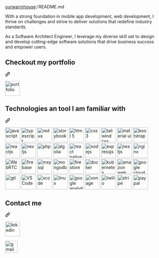 <div class="Box-body p-4">
    <div class="d-flex flex-justify-between">
      <div class="text-mono text-small mb-3">
        <a href="/ourwarmhouse" class="no-underline Link--primary">ourwarmhouse</a><span class="color-fg-muted d-inline-block" style="padding:0px 2px;">/</span>README<span class="color-fg-muted">.md</span>
      </div>
    </div>
<p dir="auto">With a strong foundation in mobile app development, web development, I thrive on challenges and strive to deliver solutions that redefine industry standards.</p>
<p dir="auto">As a Software Architect Engineer, I leverage my diverse skill set to design and develop cutting-edge software solutions that drive business success and empower users.</p>
<div class="markdown-heading" dir="auto"><h2 class="heading-element" dir="auto">Checkout my portfolio</h2><a id="user-content-checkout-my-portfolio" class="anchor" aria-label="Permalink: Checkout my portfolio" href="#checkout-my-portfolio"><svg class="octicon octicon-link" viewBox="0 0 16 16" version="1.1" width="16" height="16" aria-hidden="true"><path d="m7.775 3.275 1.25-1.25a3.5 3.5 0 1 1 4.95 4.95l-2.5 2.5a3.5 3.5 0 0 1-4.95 0 .751.751 0 0 1 .018-1.042.751.751 0 0 1 1.042-.018 1.998 1.998 0 0 0 2.83 0l2.5-2.5a2.002 2.002 0 0 0-2.83-2.83l-1.25 1.25a.751.751 0 0 1-1.042-.018.751.751 0 0 1-.018-1.042Zm-4.69 9.64a1.998 1.998 0 0 0 2.83 0l1.25-1.25a.751.751 0 0 1 1.042.018.751.751 0 0 1 .018 1.042l-1.25 1.25a3.5 3.5 0 1 1-4.95-4.95l2.5-2.5a3.5 3.5 0 0 1 4.95 0 .751.751 0 0 1-.018 1.042.751.751 0 0 1-1.042.018 1.998 1.998 0 0 0-2.83 0l-2.5 2.5a1.998 1.998 0 0 0 0 2.83Z"></path></svg></a></div>
<p dir="auto"><a href="https://ourwarmhouse.github.io/portfolio/" rel="nofollow"><img src="https://camo.githubusercontent.com/f96e58a6874b6db2d2cb73d0a83e10e05232aae8f54e9e5fe1ce116dad088530/68747470733a2f2f696d672e69636f6e73382e636f6d2f666c75656e63792f34382f726573756d652d776562736974652e706e67" alt="portfolio" height="48" data-canonical-src="https://img.icons8.com/fluency/48/resume-website.png" style="max-width: 100%;"></a></p>
<div class="markdown-heading" dir="auto"><h2 class="heading-element" dir="auto">Technologies an tool I am familiar with</h2><a id="user-content-technologies-an-tool-i-am-familiar-with" class="anchor" aria-label="Permalink: Technologies an tool I am familiar with" href="#technologies-an-tool-i-am-familiar-with"><svg class="octicon octicon-link" viewBox="0 0 16 16" version="1.1" width="16" height="16" aria-hidden="true"><path d="m7.775 3.275 1.25-1.25a3.5 3.5 0 1 1 4.95 4.95l-2.5 2.5a3.5 3.5 0 0 1-4.95 0 .751.751 0 0 1 .018-1.042.751.751 0 0 1 1.042-.018 1.998 1.998 0 0 0 2.83 0l2.5-2.5a2.002 2.002 0 0 0-2.83-2.83l-1.25 1.25a.751.751 0 0 1-1.042-.018.751.751 0 0 1-.018-1.042Zm-4.69 9.64a1.998 1.998 0 0 0 2.83 0l1.25-1.25a.751.751 0 0 1 1.042.018.751.751 0 0 1 .018 1.042l-1.25 1.25a3.5 3.5 0 1 1-4.95-4.95l2.5-2.5a3.5 3.5 0 0 1 4.95 0 .751.751 0 0 1-.018 1.042.751.751 0 0 1-1.042.018 1.998 1.998 0 0 0-2.83 0l-2.5 2.5a1.998 1.998 0 0 0 0 2.83Z"></path></svg></a></div>
<p dir="auto"><a href="https://www.javascript.com/" rel="nofollow"><img src="https://camo.githubusercontent.com/dc35aeaf012c80a8cd9962b088b967d2d787a43c0ad9e930d44d66c8f07c7839/68747470733a2f2f696d672e69636f6e73382e636f6d2f636f6c6f722f34382f6a6176617363726970742d2d76312e706e67" alt="javascript" height="48" data-canonical-src="https://img.icons8.com/color/48/javascript--v1.png" style="max-width: 100%;"></a>
<a href="https://www.typescriptlang.org/" rel="nofollow"><img src="https://camo.githubusercontent.com/6fe4130ec7473aca1cb065f239ca3373fd3c9539d02356e89215434d0529f7c9/68747470733a2f2f696d672e69636f6e73382e636f6d2f636f6c6f722f34382f747970657363726970742e706e67" alt="typescript" height="48" data-canonical-src="https://img.icons8.com/color/48/typescript.png" style="max-width: 100%;"></a>
<a href="https://redux-toolkit.js.org/rtk-query/overview" rel="nofollow"><img src="https://camo.githubusercontent.com/d7b21274131e38eadb45492c502b71a7802740b92a3af67142649f6408012c60/68747470733a2f2f696d672e69636f6e73382e636f6d2f636f6c6f722f34382f72656475782e706e67" alt="redux" height="48" data-canonical-src="https://img.icons8.com/color/48/redux.png" style="max-width: 100%;"></a>
<a href="https://storybook.js.org/" rel="nofollow"><img src="https://camo.githubusercontent.com/958fca586dd8c37db0effa3030c5f1ad2c790bbfb53b1676a93c744ae58cfb96/68747470733a2f2f63646e2e6a7364656c6976722e6e65742f67682f64657669636f6e732f64657669636f6e2f69636f6e732f73746f7279626f6f6b2f73746f7279626f6f6b2d6f726967696e616c2e737667" alt="storybook" height="48" data-canonical-src="https://cdn.jsdelivr.net/gh/devicons/devicon/icons/storybook/storybook-original.svg" style="max-width: 100%;"></a>
<a href="https://html.com/html5/" rel="nofollow"><img src="https://camo.githubusercontent.com/df3ca55b1e40cfe72589bb67dffc304a396b71bb84935f9af6d89a451411ff94/68747470733a2f2f696d672e69636f6e73382e636f6d2f636f6c6f722f34382f68746d6c2d352d2d76312e706e67" alt="html 5" height="48" data-canonical-src="https://img.icons8.com/color/48/html-5--v1.png" style="max-width: 100%;"></a>
<a href="https://web.dev/learn/css" rel="nofollow"><img src="https://camo.githubusercontent.com/29bcad769ac84d89dc2c52b979707a79396a1bd2ff9c0e369cacba22bcf3448c/68747470733a2f2f696d672e69636f6e73382e636f6d2f636f6c6f722f34382f637373332e706e67" alt="css 3" height="48" data-canonical-src="https://img.icons8.com/color/48/css3.png" style="max-width: 100%;"></a>
<a href="https://tailwindcss.com/" rel="nofollow"><img src="https://camo.githubusercontent.com/f8917fdd53a81d1d3ad4b1d52afdb53805b8cd7dc7732d634f76d2ce06afcc9a/68747470733a2f2f696d672e69636f6e73382e636f6d2f666c75656e63792f34382f7461696c77696e645f6373732e706e67" alt="tailwind css" height="48" data-canonical-src="https://img.icons8.com/fluency/48/tailwind_css.png" style="max-width: 100%;"></a>
<a href="https://mui.com/material-ui/" rel="nofollow"><img src="https://camo.githubusercontent.com/ab52e3157157130db238987e83b06619af7034c0db2a906a7d6b51903a0b2a38/68747470733a2f2f696d672e69636f6e73382e636f6d2f636f6c6f722f34382f6d6174657269616c2d75692e706e67" alt="material ui" height="48" data-canonical-src="https://img.icons8.com/color/48/material-ui.png" style="max-width: 100%;"></a>
<a href="https://getbootstrap.com/" rel="nofollow"><img src="https://camo.githubusercontent.com/779fb80f21c66a995c997b909c3adadcf2b6571d787159c8f6b3bd21d7a8d290/68747470733a2f2f696d672e69636f6e73382e636f6d2f636f6c6f722d676c6173732f34382f626f6f7473747261702e706e67" alt="bootstrap" height="48" data-canonical-src="https://img.icons8.com/color-glass/48/bootstrap.png" style="max-width: 100%;"></a>
<a href="https://react.dev/" rel="nofollow"><img src="https://camo.githubusercontent.com/dd477822a058373c70b98bff045c108d58bff64eb381cc45af0d0c9e0d2f3a48/68747470733a2f2f696d672e69636f6e73382e636f6d2f636f6c6f722f34382f72656163742d6e61746976652e706e67" alt="reactjs" height="48" data-canonical-src="https://img.icons8.com/color/48/react-native.png" style="max-width: 100%;"></a>
<a href="https://nextjs.org/" rel="nofollow"><img src="https://camo.githubusercontent.com/b8a7967edd5c8ba57f9a8ba2d1f801c06192661af0ec4c8d2ab7ace4df5604fc/68747470733a2f2f696d672e69636f6e73382e636f6d2f636f6c6f722f34382f6e6578746a732e706e67" alt="nextjs" height="48" data-canonical-src="https://img.icons8.com/color/48/nextjs.png" style="max-width: 100%;"></a>
<a href="https://www.php.net/" rel="nofollow"><img src="https://camo.githubusercontent.com/035a461269c9a69421dbcfc46d265941e43cf9b51f9e1245842e2a588a9e6467/68747470733a2f2f696d672e69636f6e73382e636f6d2f65787465726e616c2d74686f73652d69636f6e732d666c61742d74686f73652d69636f6e732f34382f65787465726e616c2d5048502d70726f6772616d6d696e672d616e642d646576656c6f706d656e742d74686f73652d69636f6e732d666c61742d74686f73652d69636f6e732e706e67" alt="php" height="48" data-canonical-src="https://img.icons8.com/external-those-icons-flat-those-icons/48/external-PHP-programming-and-development-those-icons-flat-those-icons.png" style="max-width: 100%;"></a>
<a href="https://www.algolia.com/" rel="nofollow"><img src="https://camo.githubusercontent.com/64d3cd4d28d7053f37d1e56fe5d261c0b7444218865593c34c0c99be0d6d7a71/68747470733a2f2f696d672e69636f6e73382e636f6d2f65787465726e616c2d74616c2d72657669766f2d736861646f772d74616c2d72657669766f2f34382f65787465726e616c2d616c676f6c69612d612d616d65726963616e2d737461727475702d636f6d70616e792d6f66666572696e672d612d7765622d7365617263682d70726f647563742d7468726f7567682d612d736161732d6d6f64656c2d6c6f676f2d736861646f772d74616c2d72657669766f2e706e67" alt="algolia" height="48" data-canonical-src="https://img.icons8.com/external-tal-revivo-shadow-tal-revivo/48/external-algolia-a-american-startup-company-offering-a-web-search-product-through-a-saas-model-logo-shadow-tal-revivo.png" style="max-width: 100%;"></a>
<a href="https://reactnative.dev/" rel="nofollow"><img src="https://camo.githubusercontent.com/dd477822a058373c70b98bff045c108d58bff64eb381cc45af0d0c9e0d2f3a48/68747470733a2f2f696d672e69636f6e73382e636f6d2f636f6c6f722f34382f72656163742d6e61746976652e706e67" alt="react native" height="48" data-canonical-src="https://img.icons8.com/color/48/react-native.png" style="max-width: 100%;"></a>
<a href="https://nodejs.org/en" rel="nofollow"><img src="https://camo.githubusercontent.com/9cec601256c6fdb5a980e33ed1cdbadcd3af8f5fdd288dfddf48718cf993c007/68747470733a2f2f696d672e69636f6e73382e636f6d2f666c75656e63792f34382f6e6f64652d6a732e706e67" alt="nodejs" height="48" data-canonical-src="https://img.icons8.com/fluency/48/node-js.png" style="max-width: 100%;"></a>
<a href="https://expressjs.com/" rel="nofollow"><img src="https://camo.githubusercontent.com/631059f0bb152d1ff9243eef25024af5e94e407b804899f285b727a2170c017c/68747470733a2f2f696d672e69636f6e73382e636f6d2f636f6c6f722f34382f657870726573732d6a732e706e67" alt="expressjs" height="48" data-canonical-src="https://img.icons8.com/color/48/express-js.png" style="max-width: 100%;"></a>
<a href="https://nestjs.com/" rel="nofollow"><img src="https://camo.githubusercontent.com/a80affca5822ffcb8eec449f6bf03b925aff9d8c99378819ba1b1b240d1e6183/68747470733a2f2f696d672e69636f6e73382e636f6d2f636f6c6f722f34382f6e6573746a732e706e67" alt="nestjs" height="48" data-canonical-src="https://img.icons8.com/color/48/nestjs.png" style="max-width: 100%;"></a>
<a href="https://www.nginx.com/" rel="nofollow"><img src="https://camo.githubusercontent.com/12d3e0a4336f0aa3ec3965cdb90fa3ec0752bd837c5431681890757542fecc4c/68747470733a2f2f696d672e69636f6e73382e636f6d2f636f6c6f722f34382f6e67696e782e706e67" alt="nginx" height="48" data-canonical-src="https://img.icons8.com/color/48/nginx.png" style="max-width: 100%;"></a>
<a href="https://webrtc.org/" rel="nofollow"><img src="https://camo.githubusercontent.com/20c12729d621ba89d6b48e3450ffef7f6cd8f3ffa298b2951ca04d8b638b37f2/68747470733a2f2f7765627274632e6769746875622e696f2f7765627274632d6f72672f6173736574732f696d616765732f7765627274632d6c6f676f2d766572742d726574726f2d323535783330352e706e67" alt="WebRTC" height="48" data-canonical-src="https://webrtc.github.io/webrtc-org/assets/images/webrtc-logo-vert-retro-255x305.png" style="max-width: 100%;"></a>
<a href="https://firebase.google.com/" rel="nofollow"><img src="https://camo.githubusercontent.com/2845840f90555d01b43c12d7d8f96868bd217e5482688562ddce6b983b3be279/68747470733a2f2f696d672e69636f6e73382e636f6d2f636f6c6f722f34382f676f6f676c652d66697265626173652d636f6e736f6c652e706e67" alt="firebase" height="48" data-canonical-src="https://img.icons8.com/color/48/google-firebase-console.png" style="max-width: 100%;"></a>
<a href="https://www.mysql.com/" rel="nofollow"><img src="https://camo.githubusercontent.com/edd8e9682eddd157fad3b96bbb9e105c9da5c235d80486a864170ad5627b93ba/68747470733a2f2f696d672e69636f6e73382e636f6d2f636f6c6f722f34382f6d7973716c2d6c6f676f2e706e67" alt="msysql" height="48" data-canonical-src="https://img.icons8.com/color/48/mysql-logo.png" style="max-width: 100%;"></a>
<a href="https://www.mongodb.com/" rel="nofollow"><img src="https://camo.githubusercontent.com/8fb93dd420e1f714c289e3532da696442e14f497a16992af79b23c479b01283d/68747470733a2f2f696d672e69636f6e73382e636f6d2f65787465726e616c2d74616c2d72657669766f2d636f6c6f722d74616c2d72657669766f2f34382f65787465726e616c2d6d6f6e676f64622d612d63726f73732d706c6174666f726d2d646f63756d656e742d6f7269656e7465642d64617461626173652d70726f6772616d2d6c6f676f2d636f6c6f722d74616c2d72657669766f2e706e67" alt="mongodb" height="48" data-canonical-src="https://img.icons8.com/external-tal-revivo-color-tal-revivo/48/external-mongodb-a-cross-platform-document-oriented-database-program-logo-color-tal-revivo.png" style="max-width: 100%;"></a>
<a href="https://www.mongodb.com/" rel="nofollow"><img src="https://camo.githubusercontent.com/16397dd89ac76933741f62342b4a2c5e75fa9b4bd68fdf83a1a63db1a2b601c0/68747470733a2f2f696d672e69636f6e73382e636f6d2f636f6c6f722f34382f636c6f75642d6669726573746f72652e706e67" alt="firestore" height="48" data-canonical-src="https://img.icons8.com/color/48/cloud-firestore.png" style="max-width: 100%;"></a>
<a href="https://www.docker.com/" rel="nofollow"><img src="https://camo.githubusercontent.com/91ddcac1249a2afcb764948f1ad275f9eacc93601d117a4ba9a4c2a3a964edaf/68747470733a2f2f696d672e69636f6e73382e636f6d2f666c75656e63792f34382f646f636b65722e706e67" alt="docker" height="48" data-canonical-src="https://img.icons8.com/fluency/48/docker.png" style="max-width: 100%;"></a>
<a href="https://kubernetes.io/" rel="nofollow"><img src="https://camo.githubusercontent.com/b68e4d4f32ba17d8fd2ad03f776eef1b101b8bcecd4250478e3dd50455a25f32/68747470733a2f2f696d672e69636f6e73382e636f6d2f636f6c6f722f34382f6b756265726e657465732e706e67" alt="kubernetes" height="48" data-canonical-src="https://img.icons8.com/color/48/kubernetes.png" style="max-width: 100%;"></a>
<a href="https://aws.amazon.com/" rel="nofollow"><img src="https://camo.githubusercontent.com/a7d5ab9d164e0449f34dc2ad63cd3afba9efb1c194d6e037bf40469c4b469a09/68747470733a2f2f696d672e69636f6e73382e636f6d2f636f6c6f722f34382f616d617a6f6e2d7765622d73657276696365732e706e67" alt="amazon web service" height="48" data-canonical-src="https://img.icons8.com/color/48/amazon-web-services.png" style="max-width: 100%;"></a>
<a href="https://cloud.google.com/" rel="nofollow"><img src="https://camo.githubusercontent.com/f4b8bb07a841c11c8de2731adb1cae6aaec5cbbb1943e2390ee23be167abdcb2/68747470733a2f2f696d672e69636f6e73382e636f6d2f636f6c6f722f34382f676f6f676c652d636c6f75642e706e67" alt="google cloud" height="48" data-canonical-src="https://img.icons8.com/color/48/google-cloud.png" style="max-width: 100%;"></a>
<a href="https://git-scm.com/" rel="nofollow"><img src="https://camo.githubusercontent.com/9a644c71f916dbb345847c4a55e82d91bd684639567cc59faec4e663bb21256b/68747470733a2f2f696d672e69636f6e73382e636f6d2f636f6c6f722f34382f6769742e706e67" alt="git" height="48" data-canonical-src="https://img.icons8.com/color/48/git.png" style="max-width: 100%;"></a>
<a href="https://code.visualstudio.com/" rel="nofollow"><img src="https://camo.githubusercontent.com/362243b7d01b0f32734a10fe44bbc19d74cccaecb5e090d8ede33d902c4bee6c/68747470733a2f2f696d672e69636f6e73382e636f6d2f666c75656e63792f34382f76697375616c2d73747564696f2d636f64652d323031392e706e67" alt="VS Code" height="48" data-canonical-src="https://img.icons8.com/fluency/48/visual-studio-code-2019.png" style="max-width: 100%;"></a>
<a href="https://developer.apple.com/xcode/" rel="nofollow"><img src="https://camo.githubusercontent.com/842e3c69f8d48b716addf36825ee9e69be51173b69c9f8ebeae493ac21d76087/68747470733a2f2f646576656c6f7065722e6170706c652e636f6d2f6173736574732f656c656d656e74732f69636f6e732f78636f64652d31322f78636f64652d31322d39367839365f32782e706e67" alt="xcode" height="48" data-canonical-src="https://developer.apple.com/assets/elements/icons/xcode-12/xcode-12-96x96_2x.png" style="max-width: 100%;"></a>
<a href="https://www.linux.org/" rel="nofollow"><img src="https://camo.githubusercontent.com/3a494f6febd4bc50c429b7bce0010cc8bcbea42c88a8c87a0d279e1b1e6066f6/68747470733a2f2f696d672e69636f6e73382e636f6d2f636f6c6f722f34382f6c696e75782d2d76312e706e67" alt="linux" height="48" data-canonical-src="https://img.icons8.com/color/48/linux--v1.png" style="max-width: 100%;"></a>
<a href="https://analytics.google.com/" rel="nofollow"><img src="https://camo.githubusercontent.com/85d30d862a677c43ea7c18f7c1831c75546f43d47cd6f9033a0c3f85a886c75f/68747470733a2f2f696d672e69636f6e73382e636f6d2f65787465726e616c2d74616c2d72657669766f2d636f6c6f722d74616c2d72657669766f2f34382f65787465726e616c2d676f6f676c652d616e616c79746963732d6c6574732d796f752d6d6561737572652d796f75722d6164766572746973696e672d726f692d6c6f676f2d636f6c6f722d74616c2d72657669766f2e706e67" alt="google analytics" height="48" data-canonical-src="https://img.icons8.com/external-tal-revivo-color-tal-revivo/48/external-google-analytics-lets-you-measure-your-advertising-roi-logo-color-tal-revivo.png" style="max-width: 100%;"></a>
<a href="https://www.vonage.com/" rel="nofollow"><img src="https://camo.githubusercontent.com/864addf73f7fd904171e333345a1628c52e268417a2a0a268abdbae69ef61960/68747470733a2f2f706c61792d6c682e676f6f676c6575736572636f6e74656e742e636f6d2f4331444f703149614167655a444b414752456f456d6f432d424c30436369454c66696d7a347a4d577534624f4b474a705031666b3747675254746f4b66324c616f513d773234302d683438302d7277" alt="vonage" height="48" data-canonical-src="https://play-lh.googleusercontent.com/C1DOp1IaAgeZDKAGREoEmoC-BL0CciELfimz4zMWu4bOKGJpP1fk7GgRTtoKf2LaoQ=w240-h480-rw" style="max-width: 100%;"></a>
<a href="https://www.twilio.com/en-us" rel="nofollow"><img src="https://camo.githubusercontent.com/468f858fe03714c0870f5ea510aea8db7dc0122c517102ced7fa48b09fab5b23/68747470733a2f2f696d672e69636f6e73382e636f6d2f65787465726e616c2d74616c2d72657669766f2d636f6c6f722d74616c2d72657669766f2f34382f65787465726e616c2d7477696c696f2d69732d612d636c6f75642d636f6d6d756e69636174696f6e732d706c6174666f726d2d61732d612d736572766963652d636f6d70616e792d6c6f676f2d636f6c6f722d74616c2d72657669766f2e706e67" alt="twilio" height="48" data-canonical-src="https://img.icons8.com/external-tal-revivo-color-tal-revivo/48/external-twilio-is-a-cloud-communications-platform-as-a-service-company-logo-color-tal-revivo.png" style="max-width: 100%;"></a>
<a href="https://stripe.com/" rel="nofollow"><img src="https://camo.githubusercontent.com/d3d224f887feef8ba5f333a9050ae6f6cf171f595b1a750b9a471f89aea86bc1/68747470733a2f2f696d672e69636f6e73382e636f6d2f65787465726e616c2d74616c2d72657669766f2d636f6c6f722d74616c2d72657669766f2f34382f65787465726e616c2d7374726970652d746f2d6d616b652d616e642d726563656976652d7061796d656e74732d6f7665722d7468652d696e7465726e65742d6c6f676f2d636f6c6f722d74616c2d72657669766f2e706e67" alt="stripe" height="48" data-canonical-src="https://img.icons8.com/external-tal-revivo-color-tal-revivo/48/external-stripe-to-make-and-receive-payments-over-the-internet-logo-color-tal-revivo.png" style="max-width: 100%;"></a>
<a href="https://www.paypal.com/" rel="nofollow"><img src="https://camo.githubusercontent.com/ada98cfccd4ba9e92ae5b0e2b918d5bb92eb76f7b8ebcf7115398b68ccd15b67/68747470733a2f2f696d672e69636f6e73382e636f6d2f636f6c6f722f34382f70617970616c2e706e67" alt="paypal" height="48" data-canonical-src="https://img.icons8.com/color/48/paypal.png" style="max-width: 100%;"></a></p>
<div class="markdown-heading" dir="auto"><h2 class="heading-element" dir="auto">Contact me</h2><a id="user-content-contact-me" class="anchor" aria-label="Permalink: Contact me" href="#contact-me"><svg class="octicon octicon-link" viewBox="0 0 16 16" version="1.1" width="16" height="16" aria-hidden="true"><path d="m7.775 3.275 1.25-1.25a3.5 3.5 0 1 1 4.95 4.95l-2.5 2.5a3.5 3.5 0 0 1-4.95 0 .751.751 0 0 1 .018-1.042.751.751 0 0 1 1.042-.018 1.998 1.998 0 0 0 2.83 0l2.5-2.5a2.002 2.002 0 0 0-2.83-2.83l-1.25 1.25a.751.751 0 0 1-1.042-.018.751.751 0 0 1-.018-1.042Zm-4.69 9.64a1.998 1.998 0 0 0 2.83 0l1.25-1.25a.751.751 0 0 1 1.042.018.751.751 0 0 1 .018 1.042l-1.25 1.25a3.5 3.5 0 1 1-4.95-4.95l2.5-2.5a3.5 3.5 0 0 1 4.95 0 .751.751 0 0 1-.018 1.042.751.751 0 0 1-1.042.018 1.998 1.998 0 0 0-2.83 0l-2.5 2.5a1.998 1.998 0 0 0 0 2.83Z"></path></svg></a></div>
<p dir="auto"><a href="https://www.linkedin.com/in/ourwarmhouse/" rel="nofollow"><img src="https://camo.githubusercontent.com/5f073a49f21c2223d41e8403c3b4b9bfe1f444789a769120fdea9ab7d23996b7/68747470733a2f2f696d672e69636f6e73382e636f6d2f636f6c6f722f34382f6c696e6b6564696e2e706e67" alt="linkedin" height="48" data-canonical-src="https://img.icons8.com/color/48/linkedin.png" style="max-width: 100%;"></a></p>

<p dir="auto"><a href="mailto:pavlokity@gmail.com"><img src="https://camo.githubusercontent.com/301218c2b762119003e02be10723f223601fa7a382450529c3c670283575ea67/68747470733a2f2f75706c6f61642e77696b696d656469612e6f72672f77696b6970656469612f636f6d6d6f6e732f7468756d622f372f37652f476d61696c5f69636f6e5f253238323032302532392e7376672f33323070782d476d61696c5f69636f6e5f253238323032302532392e7376672e706e67" alt="gmail" height="40" data-canonical-src="https://upload.wikimedia.org/wikipedia/commons/thumb/7/7e/Gmail_icon_%282020%29.svg/320px-Gmail_icon_%282020%29.svg.png" style="max-width: 100%;"></a></p>
</article>
  </div>
